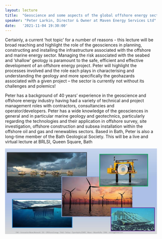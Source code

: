 ```yaml
---
layout: lecture
title:  "Geoscience and some aspects of the global offshore energy sector ......... and a day in the life"
speaker: "Peter Larkin, Director & Owner at Maven Energy Services Ltd"
date:   '2021-11-04 19:30:00'
---
```

Certainly, a current ‘hot topic’ for a number of reasons - this lecture will be broad reaching and highlight the role of the geosciences in planning, constructing and installing the infrastructure associated with the offshore and marine energy sector. Managing the risk associated with the seabed and ‘shallow’ geology is paramount to the safe, efficient and effective development of an offshore energy project. Peter will highlight the processes involved and the role each plays in characterising and understanding the geology and more specifically the geohazards associated with a given project – the sector is currently not without its challenges and polemics!

Peter has a background of 40 years’ experience in the geoscience and offshore energy industry having had a variety of technical and project management roles with contractors, consultancies and operator/developers. Peter has a wide knowledge of the geosciences in general and in particular marine geology and geotechnics, particularly regarding the technologies and their application in offshore survey, site investigation, offshore construction and subsea installation within the offshore oil and gas and renewables sectors. Based in Bath, Peter is also a long-time member of the Bath Geological Society. This will be a live and virtual lecture at BRLSI, Queen Square, Bath

<img style="margin: auto; display: block; margin-top: 10px;" src="/assets/geoscience-offshore-energy.png">